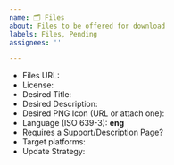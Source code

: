 ```yaml
---
name: 🗂 Files
about: Files to be offered for download
labels: Files, Pending
assignees: ''

---
```


<!--
Please use the following format, filling-in as much information as possible
-->

- Files URL:
- License: <!-- Examples: CC-by-sa, Public domain -- do NOT request copyrighted material) -->
- Desired Title:
- Desired Description:
- Desired PNG Icon (URL or attach one):
- Language (ISO 639-3): **eng**
- Requires a Support/Description Page? <!-- Yes (then elaborate) or No -->
- Target platforms: <!-- Example: Android | Windows | macOS | Linux -->
- Update Strategy: <!-- How often an how should this be updated -->
